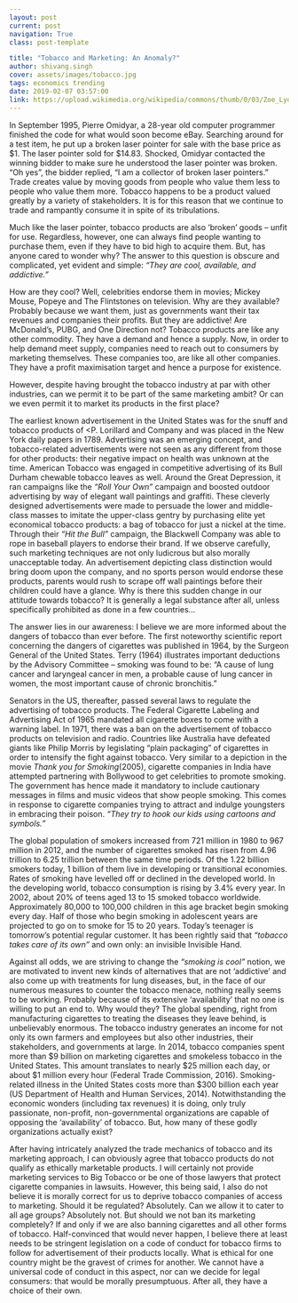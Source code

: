 ```yaml
---
layout: post
current: post
navigation: True
class: post-template

title: "Tobacco and Marketing: An Anomaly?"
author: shivang.singh
cover: assets/images/tobacco.jpg
tags: economics trending
date: 2019-02-07 03:57:00
link: https://upload.wikimedia.org/wikipedia/commons/thumb/0/03/Zoe_Lyons_Cigar_Wink_High_Res.jpg/680px-Zoe_Lyons_Cigar_Wink_High_Res.jpg
---
```

In September 1995, Pierre Omidyar, a 28-year old computer programmer finished the code for what would soon become eBay. Searching around for a test item, he put up a broken laser pointer for sale with the base price as $1. The laser pointer sold for $14.83. Shocked, Omidyar contacted the winning bidder to make sure he understood the laser pointer was broken. “Oh yes”, the bidder replied, “I am a collector of broken laser pointers.” Trade creates value by moving goods from people who value them less to people who value them more. Tobacco happens to be a product valued greatly by a variety of stakeholders. It is for this reason that we continue to trade and rampantly consume it in spite of its tribulations.

Much like the laser pointer, tobacco products are also ‘broken’ goods – unfit for use. Regardless, however, one can always find people wanting to purchase them, even if they have to bid high to acquire them. But, has anyone cared to wonder why? The answer to this question is obscure and complicated, yet evident and simple: <i>“They are cool, available, and addictive.”</i>

How are they cool? Well, celebrities endorse them in movies; Mickey Mouse, Popeye and The Flintstones on television. Why are they available? Probably because we want them, just as governments want their tax revenues and companies their profits. But they are addictive! Are McDonald’s, PUBG, and One Direction not? Tobacco products are like any other commodity. They have a demand and hence a supply. Now, in order to help demand meet supply, companies need to reach out to consumers by marketing themselves. These companies too, are like all other companies. They have a profit maximisation target and hence a purpose for existence.

However, despite having brought the tobacco industry at par with other industries, can we permit it to be part of the same marketing ambit? Or can we even permit it to market its products in the first place?

The earliest known advertisement in the United States was for the snuff and tobacco products of <P. Lorillard and Company and was placed in the New York daily papers in 1789. Advertising was an emerging concept, and tobacco-related advertisements were not seen as any different from those for other products: their negative impact on health was unknown at the time. American Tobacco was engaged in competitive advertising of its Bull Durham chewable tobacco leaves as well. Around the Great Depression, it ran campaigns like the <i>“Roll Your Own”</i> campaign and boosted outdoor advertising by way of elegant wall paintings and graffiti. These cleverly designed advertisements were made to persuade the lower and middle-class masses to imitate the upper-class gentry by purchasing elite yet economical tobacco products: a bag of tobacco for just a nickel at the time. Through their <i>“Hit the Bull”</i> campaign, the Blackwell Company was able to rope in baseball players to endorse their brand. If we observe carefully, such marketing techniques are not only ludicrous but also morally unacceptable today. An advertisement depicting class distinction would bring doom upon the company, and no sports person would endorse these products, parents would rush to scrape off wall paintings before their children could have a glance. Why is there this sudden change in our attitude towards tobacco? It is generally a legal substance after all, unless specifically prohibited as done in a few countries…

The answer lies in our awareness: I believe we are more informed about the dangers of tobacco than ever before. The first noteworthy scientific report concerning the dangers of cigarettes was published in 1964, by the Surgeon General of the United States. Terry (1964) illustrates important deductions by the Advisory Committee – smoking was found to be: “A cause of lung cancer and laryngeal cancer in men, a probable cause of lung cancer in women, the most important cause of chronic bronchitis.”

Senators in the US, thereafter, passed several laws to regulate the advertising of tobacco products. The Federal Cigarette Labeling and Advertising Act of 1965 mandated all cigarette boxes to come with a warning label. In 1971, there was a ban on the advertisement of tobacco products on television and radio. Countries like Australia have defeated giants like Philip Morris by legislating “plain packaging” of cigarettes in order to intensify the fight against tobacco. Very similar to a depiction in the movie <i>Thank you for Smoking</i>(2005), cigarette companies in India have attempted partnering with Bollywood to get celebrities to promote smoking. The government has hence made it mandatory to include cautionary messages in films and music videos that show people smoking. This comes in response to cigarette companies trying to attract and indulge youngsters in embracing their poison. <i>“They try to hook our kids using cartoons and symbols.”</i>

The global population of smokers increased from 721 million in 1980 to 967 million in 2012, and the number of cigarettes smoked has risen from 4.96 trillion to 6.25 trillion between the same time periods. Of the 1.22 billion smokers today, 1 billion of them live in developing or transitional economies. Rates of smoking have levelled off or declined in the developed world. In the developing world, tobacco consumption is rising by 3.4% every year. In 2002, about 20% of teens aged 13 to 15 smoked tobacco worldwide. Approximately 80,000 to 100,000 children in this age bracket begin smoking every day. Half of those who begin smoking in adolescent years are projected to go on to smoke for 15 to 20 years. Today’s teenager is tomorrow’s potential regular customer. It has been rightly said that <i>“tobacco takes care of its own”</i> and own only: an invisible Invisible Hand.

Against all odds, we are striving to change the <i>“smoking is cool”</i> notion, we are motivated to invent new kinds of alternatives that are not ‘addictive’ and also come up with treatments for lung diseases, but, in the face of our numerous measures to counter the tobacco menace, nothing really seems to be working. Probably because of its extensive ‘availability’ that no one is willing to put an end to. Why would they? The global spending, right from manufacturing cigarettes to treating the diseases they leave behind, is unbelievably enormous. The tobacco industry generates an income for not only its own farmers and employees but also other industries, their stakeholders, and governments at large. In 2014, tobacco companies spent more than $9 billion on marketing cigarettes and smokeless tobacco in the United States. This amount translates to nearly $25 million each day, or about $1 million every hour (Federal Trade Commission, 2016). Smoking-related illness in the United States costs more than $300 billion each year (US Department of Health and Human Services, 2014). Notwithstanding the economic wonders (including tax revenues) it is doing, only truly passionate, non-profit, non-governmental organizations are capable of opposing the ‘availability’ of tobacco. But, how many of these godly organizations actually exist?

After having intricately analyzed the trade mechanics of tobacco and its marketing approach, I can obviously agree that tobacco products do not qualify as ethically marketable products. I will certainly not provide marketing services to Big Tobacco or be one of those lawyers that protect cigarette companies in lawsuits. However, this being said, I also do not believe it is morally correct for us to deprive tobacco companies of access to marketing. Should it be regulated? Absolutely. Can we allow it to cater to all age groups? Absolutely not. But should we not ban its marketing completely? If and only if we are also banning cigarettes and all other forms of tobacco. Half-convinced that would never happen, I believe there at least needs to be stringent legislation on a code of conduct for tobacco firms to follow for advertisement of their products locally. What is ethical for one country might be the gravest of crimes for another. We cannot have a universal code of conduct in this aspect, nor can we decide for legal consumers: that would be morally presumptuous. After all, they have a choice of their own.
